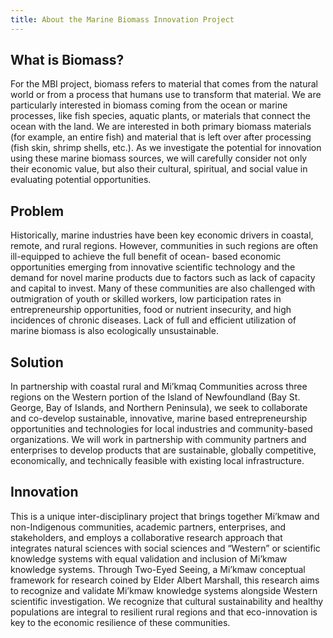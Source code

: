 ```yaml
---
title: About the Marine Biomass Innovation Project
---
```


<h2>What is Biomass?</h2>
For the MBI project, biomass refers to material that comes from the natural world or from a process that humans use to transform that material. We are particularly interested in biomass coming from the ocean or marine processes, like fish species, aquatic plants, or materials that connect the ocean with the land. We are interested in both primary biomass materials (for example, an entire fish) and material that is left over after processing (fish skin, shrimp shells, etc.). As we investigate the potential for innovation using these marine biomass sources, we will carefully consider not only their economic value, but also their cultural, spiritual, and social value in evaluating potential opportunities.

<h2>Problem</h2>
Historically, marine industries have been key economic drivers in coastal, remote, and rural regions. However, communities in such regions are often ill-equipped to achieve the full benefit of ocean- based economic opportunities emerging from innovative scientific technology and the demand for novel marine products due to factors such as lack of capacity and capital to invest. Many of these communities are also challenged with outmigration of youth or skilled workers, low participation rates in entrepreneurship opportunities, food or nutrient insecurity, and high incidences of chronic diseases. Lack of full and efficient utilization of marine biomass is also ecologically unsustainable.

<h2>Solution</h2>
In partnership with coastal rural and Mi’kmaq Communities across three regions on the Western portion of the Island of Newfoundland (Bay St. George, Bay of Islands, and Northern Peninsula), we seek to collaborate and co-develop sustainable, innovative, marine based entrepreneurship opportunities and technologies for local industries and community-based organizations. We will work in partnership with community partners and enterprises to develop products that are sustainable, globally competitive, economically, and technically feasible with existing local infrastructure.

<h2>Innovation</h2>
This is a unique inter-disciplinary project that brings together Mi’kmaw and non-Indigenous communities, academic partners, enterprises, and stakeholders, and employs a collaborative research approach that integrates natural sciences with social sciences and “Western” or scientific knowledge systems with equal validation and inclusion of Mi’kmaw knowledge systems. Through Two-Eyed Seeing, a Mi’kmaw conceptual framework for research coined by Elder Albert Marshall, this research aims to recognize and validate Mi’kmaw knowledge systems alongside Western scientific investigation. We recognize that cultural sustainability and healthy populations are integral to resilient rural regions and that eco-innovation is key to the economic resilience of these communities.

